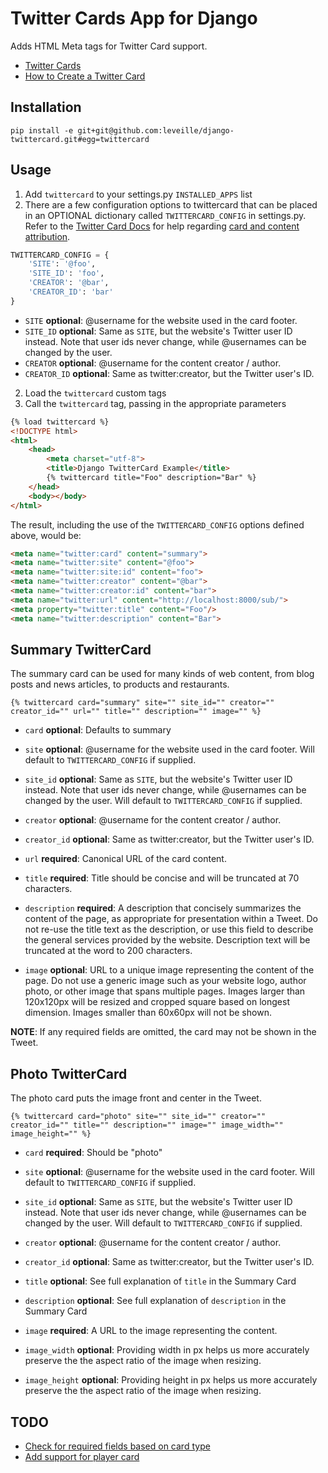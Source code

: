 # Twitter Cards App for Django

Adds HTML Meta tags for Twitter Card support.

* [Twitter Cards](https://dev.twitter.com/docs/cards)
* [How to Create a Twitter Card](http://davidwalsh.name/twitter-cards)
    
## Installation

```
pip install -e git+git@github.com:leveille/django-twittercard.git#egg=twittercard
```

## Usage

1. Add `twittercard` to your settings.py `INSTALLED_APPS` list
2. There are a few configuration options to twittercard that can be placed in an OPTIONAL dictionary called `TWITTERCARD_CONFIG` in settings.py.  Refer to the [Twitter Card Docs](https://dev.twitter.com/docs/cards) for help regarding [card and content attribution](https://dev.twitter.com/docs/cards#content).

```python
TWITTERCARD_CONFIG = {
    'SITE': '@foo',
    'SITE_ID': 'foo',
    'CREATOR': '@bar',
    'CREATOR_ID': 'bar'
}
```

* `SITE` __optional__: @username for the website used in the card footer.
* `SITE_ID` __optional__: Same as `SITE`, but the website's Twitter user ID instead. Note that user ids never change, while @usernames can be changed by the user.
* `CREATOR` __optional__: @username for the content creator / author.
* `CREATOR_ID` __optional__: Same as twitter:creator, but the Twitter user's ID.

2. Load the `twittercard` custom tags
3. Call the `twittercard` tag, passing in the appropriate parameters

```html
{% load twittercard %}
<!DOCTYPE html>
<html>
    <head>
        <meta charset="utf-8">
        <title>Django TwitterCard Example</title>
        {% twittercard title="Foo" description="Bar" %}
    </head>
    <body></body>
</html>
```

The result, including the use of the `TWITTERCARD_CONFIG` options defined above, would be:

```html
<meta name="twitter:card" content="summary">
<meta name="twitter:site" content="@foo">
<meta name="twitter:site:id" content="foo">
<meta name="twitter:creator" content="@bar">
<meta name="twitter:creator:id" content="bar">
<meta name="twitter:url" content="http://localhost:8000/sub/">
<meta property="twitter:title" content="Foo"/>
<meta name="twitter:description" content="Bar">
```

## Summary TwitterCard

The summary card can be used for many kinds of web content, from blog posts and news articles, to products and restaurants.

```
{% twittercard card="summary" site="" site_id="" creator="" creator_id="" url="" title="" description="" image="" %}
```

* `card` __optional__: Defaults to summary

* `site` __optional__: @username for the website used in the card footer.  Will default to `TWITTERCARD_CONFIG` if supplied.

* `site_id` __optional__: Same as `SITE`, but the website's Twitter user ID instead. Note that user ids never change, while @usernames can be changed by the user.  Will default to `TWITTERCARD_CONFIG` if supplied.

* `creator` __optional__: @username for the content creator / author.

* `creator_id` __optional__: Same as twitter:creator, but the Twitter user's ID.

* `url` __required__: Canonical URL of the card content.

* `title` __required__: Title should be concise and will be truncated at 70 characters.

* `description` __required__: A description that concisely summarizes the content of the page, as appropriate for presentation within a Tweet. Do not re-use the title text as the description, or use this field to describe the general services provided by the website. Description text will be truncated at the word to 200 characters.

* `image` __optional__: URL to a unique image representing the content of the page. Do not use a generic image such as your website logo, author photo, or other image that spans multiple pages. Images larger than 120x120px will be resized and cropped square based on longest dimension. Images smaller than 60x60px will not be shown.

**NOTE**: If any required fields are omitted, the card may not be shown in the Tweet.

## Photo TwitterCard

The photo card puts the image front and center in the Tweet.

```
{% twittercard card="photo" site="" site_id="" creator="" creator_id="" title="" description="" image="" image_width="" image_height="" %}
```

* `card` __required__: Should be "photo"

* `site` __optional__: @username for the website used in the card footer.  Will default to `TWITTERCARD_CONFIG` if supplied.

* `site_id` __optional__: Same as `SITE`, but the website's Twitter user ID instead. Note that user ids never change, while @usernames can be changed by the user.  Will default to `TWITTERCARD_CONFIG` if supplied.

* `creator` __optional__: @username for the content creator / author.

* `creator_id` __optional__: Same as twitter:creator, but the Twitter user's ID.

* `title` __optional__: See full explanation of `title` in the Summary Card

* `description` __optional__: See full explanation of `description` in the Summary Card

* `image` __required__: A URL to the image representing the content.

* `image_width` __optional__: Providing width in px helps us more accurately preserve the the aspect ratio of the image when resizing.

* `image_height` __optional__: Providing height in px helps us more accurately preserve the the aspect ratio of the image when resizing.

## TODO

* [Check for required fields based on card type](https://github.com/leveille/django-twittercard/issues/1)
* [Add support for player card](https://github.com/leveille/django-twittercard/issues/2)

